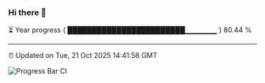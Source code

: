 ### Hi there 👋

⏳ Year progress { ████████████████████████▁▁▁▁▁▁ } 80.44 %

---

⏰ Updated on Tue, 21 Oct 2025 14:41:58 GMT

![Progress Bar CI](https://github.com/IshwaranRudhara/GIT-ACTION/workflows/Progress%20Bar%20CI/badge.svg)
